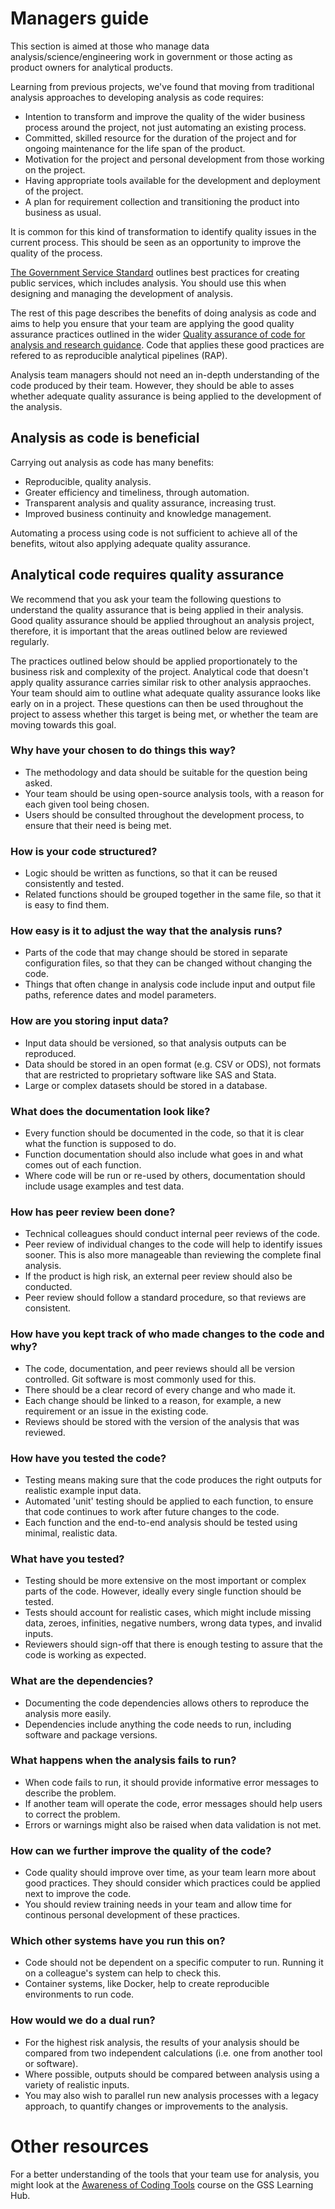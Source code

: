 # Managers guide

This section is aimed at those who manage data analysis/science/engineering work in government or those acting as product owners for analytical products.

Learning from previous projects, we've found that moving from traditional analysis approaches to developing analysis as code requires: 
* Intention to transform and improve the quality of the wider business process around the project, not just automating an existing process. 
* Committed, skilled resource for the duration of the project and for ongoing maintenance for the life span of the product. 
* Motivation for the project and personal development from those working on the project. 
* Having appropriate tools available for the development and deployment of the project. 
* A plan for requirement collection and transitioning the product into business as usual. 

It is common for this kind of transformation to identify quality issues in the current process. This should be seen as an opportunity to improve the quality of the process.

[The Government Service Standard](https://www.gov.uk/service-manual/service-standard) outlines best practices for creating public services, which includes analysis. You should use this when designing and managing the development of analysis.

The rest of this page describes the benefits of doing analysis as code and aims to help you ensure that your team are applying the good quality assurance practices outlined in the wider [Quality assurance of code for analysis and research guidance](https://best-practice-and-impact.github.io/qa-of-code-guidance/intro.html). Code that applies these good practices are refered to as reproducible analytical pipelines (RAP).

Analysis team managers should not need an in-depth understanding of the code produced by their team. However, they should be able to asses whether adequate quality assurance is being applied to the development of the analysis.

## Analysis as code is beneficial

Carrying out analysis as code has many benefits:
* Reproducible, quality analysis.
* Greater efficiency and timeliness, through automation.
* Transparent analysis and quality assurance, increasing trust.
* Improved business continuity and knowledge management.

Automating a process using code is not sufficient to achieve all of the benefits, witout also applying adequate quality assurance.

## Analytical code requires quality assurance

We recommend that you ask your team the following questions to understand the quality assurance that is being applied in their analysis. Good quality assurance should be applied throughout an analysis project, therefore, it is important that the areas outlined below are reviewed regularly.

The practices outlined below should be applied proportionately to the business risk and complexity of the project. Analytical code that doesn't apply quality assurance carries similar risk to other analysis appraoches. Your team should aim to outline what adequate quality assurance looks like early on in a project. These questions can then be used throughout the project to assess whether this target is being met, or whether the team are moving towards this goal.

### Why have your chosen to do things this way?

* The methodology and data should be suitable for the question being asked.
* Your team should be using open-source analysis tools, with a reason for each given tool being chosen.
* Users should be consulted throughout the development process, to ensure that their need is being met.

### How is your code structured?

* Logic should be written as functions, so that it can be reused consistently and tested.
* Related functions should be grouped together in the same file, so that it is easy to find them.

### How easy is it to adjust the way that the analysis runs?

* Parts of the code that may change should be stored in separate configuration files, so that they can be changed without changing the code.
* Things that often change in analysis code include input and output file paths, reference dates and model parameters.

### How are you storing input data?

* Input data should be versioned, so that analysis outputs can be reproduced.
* Data should be stored in an open format (e.g. CSV or ODS), not formats that are restricted to proprietary software like SAS and Stata. 
* Large or complex datasets should be stored in a database.

### What does the documentation look like?

* Every function should be documented in the code, so that it is clear what the function is supposed to do.
* Function documentation should also include what goes in and what comes out of each function.
* Where code will be run or re-used by others, documentation should include usage examples and test data.

### How has peer review been done?

* Technical colleagues should conduct internal peer reviews of the code.
* Peer review of individual changes to the code will help to identify issues sooner. This is also more manageable than reviewing the complete final analysis.
* If the product is high risk, an external peer review should also be conducted.
* Peer review should follow a standard procedure, so that reviews are consistent.

### How have you kept track of who made changes to the code and why?

* The code, documentation, and peer reviews should all be version controlled. Git software is most commonly used for this.
* There should be a clear record of every change and who made it.
* Each change should be linked to a reason, for example, a new requirement or an issue in the existing code.
* Reviews should be stored with the version of the analysis that was reviewed.

### How have you tested the code?

* Testing means making sure that the code produces the right outputs for realistic example input data.
* Automated 'unit' testing should be applied to each function, to ensure that code continues to work after future changes to the code.
* Each function and the end-to-end analysis should be tested using minimal, realistic data.

### What have you tested?

* Testing should be more extensive on the most important or complex parts of the code. However, ideally every single function should be tested.
* Tests should account for realistic cases, which might include missing data, zeroes, infinities, negative numbers, wrong data types, and invalid inputs.
* Reviewers should sign-off that there is enough testing to assure that the code is working as expected.

### What are the dependencies?

* Documenting the code dependencies allows others to reproduce the analysis more easily.
* Dependencies include anything the code needs to run, including software and package versions.

### What happens when the analysis fails to run?

* When code fails to run, it should provide informative error messages to describe the problem.
* If another team will operate the code, error messages should help users to correct the problem.
* Errors or warnings might also be raised when data validation is not met.

### How can we further improve the quality of the code?

* Code quality should improve over time, as your team learn more about good practices. They should consider which practices could be applied next to improve the code.
* You should review training needs in your team and allow time for continous personal development of these practices.

### Which other systems have you run this on?

* Code should not be dependent on a specific computer to run. Running it on a colleague's system can help to check this.
* Container systems, like Docker, help to create reproducible environments to run code.

### How would we do a dual run?

* For the highest risk analysis, the results of your analysis should be compared from two independent calculations (i.e. one from another tool or software).
* Where possible, outputs should be compared between analysis using a variety of realistic inputs.
* You may also wish to parallel run new analysis processes with a legacy approach, to quantify changes or improvements to the analysis.

# Other resources

For a better understanding of the tools that your team use for analysis, you might look at the [Awareness of Coding Tools](https://learninghub.ons.gov.uk/enrol/index.php?id=530) course on the GSS Learning Hub.